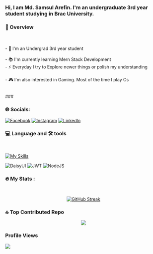 ### Hi, I am Md. Samsul Arefin. I'm an undergraduate 3rd year student studying in Brac University. 

### 👀 Overview

<p align="left"><br><br>- 📖 I'm an Undergrad 3rd year student<br><br>- 📚 I'm currently learning Mern Stack Development<br>- ⚡ Everyday I try to Explore newer things or polish my understanding<br><br>- 🎮 I'm also interested in Gaming. Most of the time I play Cs</p>
</br>
###

### 🌐 Socials:

[![Facebook](https://img.shields.io/badge/Facebook-%231877F2.svg?logo=Facebook&logoColor=white)](https://facebook.com/https://www.facebook.com/zidan.tanzim/) [![Instagram](https://img.shields.io/badge/Instagram-%23E4405F.svg?logo=Instagram&logoColor=white)](https://instagram.com/https://www.instagram.com/crosshairs_532/) [![LinkedIn](https://img.shields.io/badge/LinkedIn-%230077B5.svg?logo=linkedin&logoColor=white)](https://linkedin.com/in/https://www.linkedin.com/in/md-samsul-arefin-83195321b/) 

### <h3 align="left"> 💻 Language and 🛠 tools</h3> </br>

[![My Skills](https://skillicons.dev/icons?i=js,html,css,react,css,express,figma,firebase,materialui,mongodb,netlify,ps,py,tailwind,vercel)](https://skillicons.dev)

![DaisyUI](https://img.shields.io/badge/daisyui-5A0EF8?style=plastic&logo=daisyui&logoColor=white) ![JWT](https://img.shields.io/badge/JWT-black?style=plastic&logo=JSON%20web%20tokens) ![NodeJS](https://img.shields.io/badge/node.js-6DA55F?style=plastic&logo=node.js&logoColor=white)

### <h3 align="left">🔥  My Stats :</h3> </br>

<p align="center">
  <a href="https://git.io/streak-stats"><img src="https://github-readme-streak-stats.herokuapp.com?user=Crosshairs532&theme=nightowl" alt="GitHub Streak" /></a>
</p>


### 🔝 Top Contributed Repo

<div align="center">
    <img src="https://github-contributor-stats.vercel.app/api?username=Crosshairs532&limit=5&theme=tokyonight&combine_all_yearly_contributions=true" />
</div>




### Profile Views

[![](https://visitcount.itsvg.in/api?id=Crosshairs532&icon=8&color=0)](https://visitcount.itsvg.in)

<!-- Proudly created with GPRM ( https://gprm.itsvg.in ) -->
